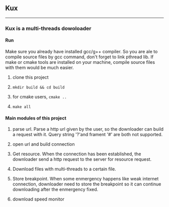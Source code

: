 
## **Kux**
---
### **Kux is a multi-threads dowoloader**

#### **Run**
Make sure you already have installed gcc/g++ compiler. So you are ale to compile source files by gcc command, don't forget to link pthread lib. If make or cmake tools are installed on your machine, compile source files with them would be much easier.

1. clone this project

2. `mkdir build && cd build`

3. for cmake users, `cmake ..`

4. `make all`

#### Main modules of this project

1. parse url. Parse a http url given by the user, so the downloader can build a request with it. Query string '?'and frament '#' are both not supported.

2. open url and build connection

3. Get resource. When the connection has been established, the downloader send a http request to the server for resource request.

3. Download files with multi-threads to a certain file.

4. Store breakpoint. When some enmergency happens like weak internet connection, downloader need to store the breakpoint so it can continue downloading after the enmergency fixed.

5. download speed monitor

